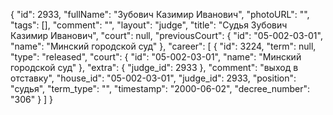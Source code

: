 {
    "id": 2933,
    "fullName": "Зубович Казимир Иванович",
    "photoURL": "",
    "tags": [],
    "comment": "",
    "layout": "judge",
    "title": "Судья Зубович Казимир Иванович",
    "court": null,
    "previousCourt": {
        "id": "05-002-03-01",
        "name": "Минский городской суд"
    },
    "career": [
        {
            "id": 3224,
            "term": null,
            "type": "released",
            "court": {
                "id": "05-002-03-01",
                "name": "Минский городской суд"
            },
            "extra": {
                "judge_id": 2933
            },
            "comment": "выход в отставку",
            "house_id": "05-002-03-01",
            "judge_id": 2933,
            "position": "судья",
            "term_type": "",
            "timestamp": "2000-06-02",
            "decree_number": "306"
        }
    ]
}